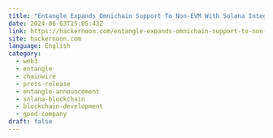 ```yaml
---
title: "Entangle Expands Omnichain Support To Non-EVM With Solana Integration"
date: 2024-06-03T15:05:43Z
link: https://hackernoon.com/entangle-expands-omnichain-support-to-non-evm-with-solana-integration?source=rss&utm_medium=RSS&utm_source=news.12bit.vn
site: hackernoon.com
language: English
category:
  - web3
  - entangle
  - chainwire
  - press-release
  - entangle-announcement
  - solana-blockchain
  - blockchain-development
  - good-company
draft: false
---
```

